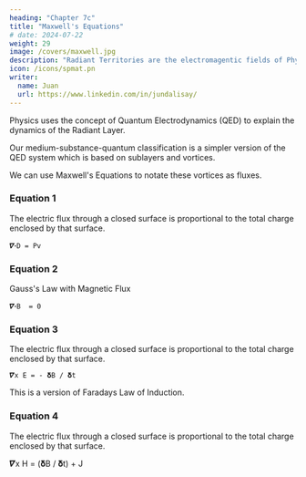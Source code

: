 ```yaml
---
heading: "Chapter 7c"
title: "Maxwell's Equations"
# date: 2024-07-22
weight: 29
image: /covers/maxwell.jpg
description: "Radiant Territories are the electromagentic fields of Physics."
icon: /icons/spmat.pn
writer:
  name: Juan
  url: https://www.linkedin.com/in/jundalisay/
---
```



Physics uses the concept of Quantum Electrodynamics (QED) to explain the dynamics of the Radiant Layer.

Our medium-substance-quantum classification is a simpler version of the QED system which is based on sublayers and vortices.

We can use Maxwell's Equations to notate these vortices as fluxes. 


### Equation 1

The electric flux through a closed surface is proportional to the total charge enclosed by that surface. 

```
𝜵ꞏD = Pv
```

### Equation 2

Gauss's Law with Magnetic Flux

```
𝜵ꞏB  = 0
```

### Equation 3

The electric flux through a closed surface is proportional to the total charge enclosed by that surface. 

```
𝜵x E = - 𝛅B / 𝛅t
```


This is a version of Faradays Law of Induction. 



### Equation 4

The electric flux through a closed surface is proportional to the total charge enclosed by that surface. 

𝜵x H  = (𝛅B / 𝛅t) + J


<!-- Amperes Law  -->

